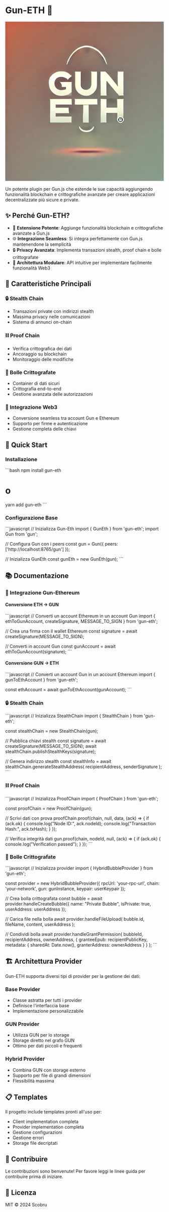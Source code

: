 # Gun-ETH 🔫

![Gun-ETH Logo](landing/assets/hero-image.webp)

Un potente plugin per Gun.js che estende le sue capacità aggiungendo funzionalità blockchain e crittografiche avanzate per creare applicazioni decentralizzate più sicure e private.

## ✨ Perché Gun-ETH?

- 🎯 **Estensione Potente**: Aggiunge funzionalità blockchain e crittografiche avanzate a Gun.js
- 🌐 **Integrazione Seamless**: Si integra perfettamente con Gun.js mantenendone la semplicità
- 🔒 **Privacy Avanzata**: Implementa transazioni stealth, proof chain e bolle crittografate
- 🚀 **Architettura Modulare**: API intuitive per implementare facilmente funzionalità Web3

## 🌟 Caratteristiche Principali

### 🔒 Stealth Chain
- Transazioni private con indirizzi stealth
- Massima privacy nelle comunicazioni
- Sistema di annunci on-chain

### ⛓️ Proof Chain
- Verifica crittografica dei dati
- Ancoraggio su blockchain
- Monitoraggio delle modifiche

### 🫧 Bolle Crittografate
- Container di dati sicuri
- Crittografia end-to-end
- Gestione avanzata delle autorizzazioni

### 🔐 Integrazione Web3
- Conversione seamless tra account Gun e Ethereum
- Supporto per firme e autenticazione
- Gestione completa delle chiavi

## 🚀 Quick Start

### Installazione

\`\`\`bash
npm install gun-eth
# o
yarn add gun-eth
\`\`\`

### Configurazione Base

\`\`\`javascript
// Inizializza Gun-Eth
import { GunEth } from 'gun-eth';
import Gun from 'gun';

// Configura Gun con i peers
const gun = Gun({
    peers: ['http://localhost:8765/gun']
});

// Inizializza GunEth
const gunEth = new GunEth(gun);
\`\`\`

## 📚 Documentazione

### 🔐 Integrazione Gun-Ethereum

#### Conversione ETH -> GUN
\`\`\`javascript
// Converti un account Ethereum in un account Gun
import { ethToGunAccount, createSignature, MESSAGE_TO_SIGN } from 'gun-eth';

// Crea una firma con il wallet Ethereum
const signature = await createSignature(MESSAGE_TO_SIGN);

// Converti in account Gun
const gunAccount = await ethToGunAccount(signature);
\`\`\`

#### Conversione GUN -> ETH
\`\`\`javascript
// Converti un account Gun in un account Ethereum
import { gunToEthAccount } from 'gun-eth';

const ethAccount = await gunToEthAccount(gunAccount);
\`\`\`

### 🔒 Stealth Chain

\`\`\`javascript
// Inizializza StealthChain
import { StealthChain } from 'gun-eth';

const stealthChain = new StealthChain(gun);

// Pubblica chiavi stealth
const signature = await createSignature(MESSAGE_TO_SIGN);
await stealthChain.publishStealthKeys(signature);

// Genera indirizzo stealth
const stealthInfo = await stealthChain.generateStealthAddress(
    recipientAddress,
    senderSignature
);
\`\`\`

### ⛓️ Proof Chain

\`\`\`javascript
// Inizializza ProofChain
import { ProofChain } from 'gun-eth';

const proofChain = new ProofChain(gun);

// Scrivi dati con prova
proofChain.proof(chain, null, data, (ack) => {
    if (ack.ok) {
        console.log("Node ID:", ack.nodeId);
        console.log("Transaction Hash:", ack.txHash);
    }
});

// Verifica integrità dati
gun.proof(chain, nodeId, null, (ack) => {
    if (ack.ok) {
        console.log("Verification passed");
    }
});
\`\`\`

### 🫧 Bolle Crittografate

\`\`\`javascript
// Inizializza provider
import { HybridBubbleProvider } from 'gun-eth';

const provider = new HybridBubbleProvider({
    rpcUrl: 'your-rpc-url',
    chain: 'your-network',
    gun: gunInstance,
    keypair: userKeypair
});

// Crea bolla crittografata
const bubble = await provider.handleCreateBubble({
    name: "Private Bubble",
    isPrivate: true,
    userAddress: userAddress
});

// Carica file nella bolla
await provider.handleFileUpload(
    bubble.id,
    fileName,
    content,
    userAddress
);

// Condividi bolla
await provider.handleGrantPermission(
    bubbleId,
    recipientAddress,
    ownerAddress,
    {
        granteeEpub: recipientPublicKey,
        metadata: {
            sharedAt: Date.now(),
            granterAddress: ownerAddress
        }
    }
);
\`\`\`

## 🏗️ Architettura Provider

Gun-ETH supporta diversi tipi di provider per la gestione dei dati:

### Base Provider
- Classe astratta per tutti i provider
- Definisce l'interfaccia base
- Implementazione personalizzabile

### GUN Provider
- Utilizza GUN per lo storage
- Storage diretto nel grafo GUN
- Ottimo per dati piccoli e frequenti

### Hybrid Provider
- Combina GUN con storage esterno
- Supporto per file di grandi dimensioni
- Flessibilità massima

## 📋 Templates

Il progetto include templates pronti all'uso per:

- Client implementation completa
- Provider implementation completa
- Gestione configurazioni
- Gestione errori
- Storage file decriptati

## 🤝 Contribuire

Le contribuzioni sono benvenute! Per favore leggi le linee guida per contribuire prima di iniziare.

## 📄 Licenza

MIT © 2024 Scobru
